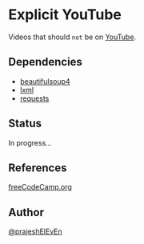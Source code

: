 # Explicit YouTube

Videos that should `not` be on [YouTube](https://www.youtube.com/).

## Dependencies

- [beautifulsoup4](https://pypi.org/project/beautifulsoup4/)
- [lxml](https://pypi.org/project/lxml/)
- [requests](https://pypi.org/project/requests/)

## Status

In progress...

## References

[freeCodeCamp.org](https://www.youtube.com/watch?v=XVv6mJpFOb0)

## Author

[@prajeshElEvEn](https://github.com/prajeshElEvEn)
